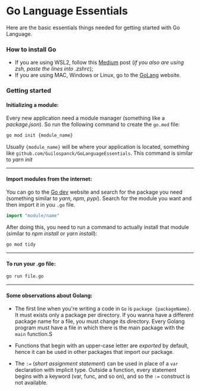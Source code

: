 # Go Language Essentials
Here are the basic essentials things needed for getting started with Go Language.

### How to install Go
- If you are using WSL2, follow this [Medium](https://medium.com/@benzbraunstein/how-to-install-and-setup-golang-development-under-wsl-2-4b8ca7720374) post (_if you also are using zsh, paste the lines into .zshrc_);
- If you are using MAC, Windows or Linux, go to the [GoLang](https://golang.org/doc/install) website.

### Getting started
#### Initializing a module:
Every new application need a module manager (something like a *package.json*). So run the following command to create the ```go.mod``` file:
```bash
go mod init {module_name}
```
Usually ```{module_name}``` will be where your application is located, something like ```github.com/Guilospanck/GoLanguageEssentials```.
This command is similar to *yarn init*

---
#### Import modules from the internet:
You can go to the [Go dev](https://pkg.go.dev/) website and search for the package you need (something similar to *yarn*, *npm*, *pypi*). Search for
the module you want and then import it in you ```.go``` file.
```go
import "module/name"
```
After doing this, you need to run a command to actually install that module (similar to *npm install* or *yarn install*):
```bash
go mod tidy
```
---
#### To run your .go file:
```bash
go run file.go
```

---
#### Some observations about Golang:
- The first line when you're writing a code in ```Go``` is ```package {packageName}```. It must exists only a package per directory. If you wanna have a different package name for a file, you must change its directory. Every Golang program must have a file in which there is the main package with the ```main``` function.S

- Functions that begin with an upper-case letter are *exported* by default, hence it can be used in other packages that import our package.

- The ```:=``` (*short assignment statement*) can be used in place of a ```var``` declaration with implicit type. Outside a function, every statement begins with a keyword (var, func, and so on), and so the ```:=``` construct is not available.
